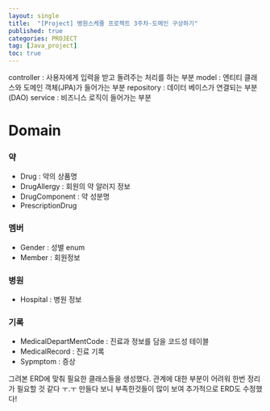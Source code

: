 ```yaml
---
layout: single
title:  "[Project] 병원스케쥴 프로젝트 3주차-도메인 구상하기"
published: true
categories: PROJECT
tag: [Java_project]
toc: true
---
```


controller : 사용자에게 입력을 받고 돌려주는 처리를 하는 부분
model : 엔티티 클래스와 도메인 객체(JPA)가 들어가는 부분
repository : 데이터 베이스가 연결되는 부분 (DAO)
service : 비즈니스 로직이 들어가는 부분

# Domain
### 약 
* Drug : 약의 상품명
* DrugAllergy : 회원의 약 알러지 정보
* DrugComponent : 약 성분명
* PrescriptionDrug

### 멤버
* Gender : 성별 enum
* Member : 회원정보

### 병원 
* Hospital : 병원 정보

### 기록
* MedicalDepartMentCode : 진료과 정보를 담을 코드성 테이블
* MedicalRecord : 진료 기록
* Sypmptom : 증상


그려본 ERD에 맞춰 필요한 클래스들을 생성했다.
관계에 대한 부분이 어려워 한번 정리가 필요할 것 같다 ㅜ.ㅜ
만들다 보니 부족한것들이 많이 보여 추가적으로 ERD도 수정했다! 